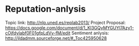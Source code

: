 # Reputation-anlysis
Topic link: http://nlp.uned.es/replab2013/
Project Proposal: https://docs.google.com/document/d/1_Kl3GQyMYGUYl7Azy1-cOjfdylabf0F01gfpLdVv-fM/edit
Sentiment anlysis: http://jldadmm.sourceforge.net/#_Toc425950628